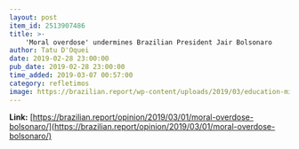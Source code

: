 ```yaml
---
layout: post
item_id: 2513907486
title: >-
    'Moral overdose' undermines Brazilian President Jair Bolsonaro
author: Tatu D'Oquei
date: 2019-02-28 23:00:00
pub_date: 2019-02-28 23:00:00
time_added: 2019-03-07 00:57:00
category: refletimos
image: https://brazilian.report/wp-content/uploads/2019/03/education-minister-ricardo-velez-rodriguez-ernesto-araujo.jpg
---
```


**Link:** [https://brazilian.report/opinion/2019/03/01/moral-overdose-bolsonaro/](https://brazilian.report/opinion/2019/03/01/moral-overdose-bolsonaro/)

